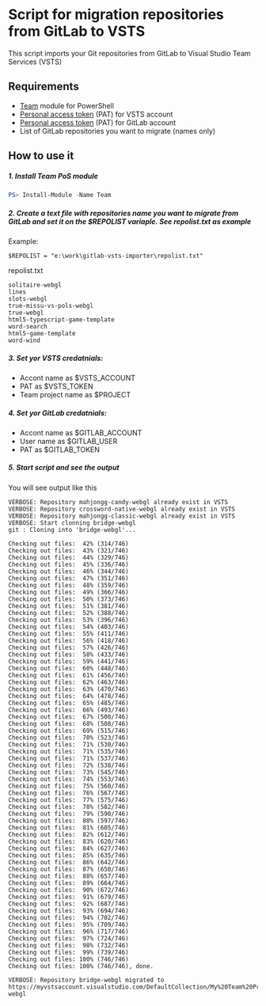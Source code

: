 # Script for migration repositories from GitLab to VSTS

This script imports your Git repositories from GitLab to Visual Studio Team Services (VSTS)

## Requirements

 * [Team](https://github.com/DarqueWarrior/team) module for PowerShell 
 * [Personal access token](https://www.visualstudio.com/en-us/docs/setup-admin/team-services/use-personal-access-tokens-to-authenticate) (PAT) for VSTS account
 * [Personal access token](https://docs.gitlab.com/ee/api/README.html#personal-access-tokens) (PAT) for GitLab account
 * List of GitLab repositories you want to migrate (names only)


## How to use it

##### 1. Install Team PoS module 

```powershell
PS> Install-Module -Name Team
```

##### 2. Create a text file with repositories name you want to migrate from GitLab and set it on the $REPOLIST variaple. See repolist.txt as example

Example:
```
$REPOLIST = "e:\work\gitlab-vsts-importer\repolist.txt"
```
repolist.txt
```
solitaire-webgl
lines
slots-webgl
true-missu-vs-pols-webgl
true-webgl
html5-typescript-game-template
word-search
html5-game-template
word-wind
```

##### 3. Set yor VSTS credatnials:
* Accont name as $VSTS_ACCOUNT
* PAT as $VSTS_TOKEN 
* Team project name as $PROJECT

##### 4. Set yor GitLab credatnials:
* Accont name as $GITLAB_ACCOUNT
* User name as $GITLAB_USER
* PAT as $GITLAB_TOKEN

##### 5. Start script and see the output

You will see output like this

```
VERBOSE: Repository mahjongg-candy-webgl already exist in VSTS
VERBOSE: Repository crossword-native-webgl already exist in VSTS
VERBOSE: Repository mahjongg-classic-webgl already exist in VSTS
VERBOSE: Start clonning bridge-webgl
git : Cloning into 'bridge-webgl'...
 
Checking out files:  42% (314/746)   
Checking out files:  43% (321/746)   
Checking out files:  44% (329/746)   
Checking out files:  45% (336/746)   
Checking out files:  46% (344/746)   
Checking out files:  47% (351/746)   
Checking out files:  48% (359/746)   
Checking out files:  49% (366/746)   
Checking out files:  50% (373/746)   
Checking out files:  51% (381/746)   
Checking out files:  52% (388/746)   
Checking out files:  53% (396/746)   
Checking out files:  54% (403/746)   
Checking out files:  55% (411/746)   
Checking out files:  56% (418/746)   
Checking out files:  57% (426/746)   
Checking out files:  58% (433/746)   
Checking out files:  59% (441/746)   
Checking out files:  60% (448/746)   
Checking out files:  61% (456/746)   
Checking out files:  62% (463/746)   
Checking out files:  63% (470/746)   
Checking out files:  64% (478/746)   
Checking out files:  65% (485/746)   
Checking out files:  66% (493/746)   
Checking out files:  67% (500/746)   
Checking out files:  68% (508/746)   
Checking out files:  69% (515/746)   
Checking out files:  70% (523/746)   
Checking out files:  71% (530/746)   
Checking out files:  71% (535/746)   
Checking out files:  71% (537/746)   
Checking out files:  72% (538/746)   
Checking out files:  73% (545/746)   
Checking out files:  74% (553/746)   
Checking out files:  75% (560/746)   
Checking out files:  76% (567/746)   
Checking out files:  77% (575/746)   
Checking out files:  78% (582/746)   
Checking out files:  79% (590/746)   
Checking out files:  80% (597/746)   
Checking out files:  81% (605/746)   
Checking out files:  82% (612/746)   
Checking out files:  83% (620/746)   
Checking out files:  84% (627/746)   
Checking out files:  85% (635/746)   
Checking out files:  86% (642/746)   
Checking out files:  87% (650/746)   
Checking out files:  88% (657/746)   
Checking out files:  89% (664/746)   
Checking out files:  90% (672/746)   
Checking out files:  91% (679/746)   
Checking out files:  92% (687/746)   
Checking out files:  93% (694/746)   
Checking out files:  94% (702/746)   
Checking out files:  95% (709/746)   
Checking out files:  96% (717/746)   
Checking out files:  97% (724/746)   
Checking out files:  98% (732/746)   
Checking out files:  99% (739/746)   
Checking out files: 100% (746/746)   
Checking out files: 100% (746/746), done.

VERBOSE: Repository bridge-webgl migrated to https://myvstsaccount.visualstudio.com/DefaultCollection/My%20Team%20Project/_git/bridge-webgl
```
